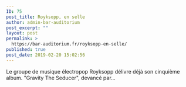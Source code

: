 ```yaml
---
ID: 75
post_title: Royksopp, en selle
author: admin-bar-auditorium
post_excerpt: ""
layout: post
permalink: >
  https://bar-auditorium.fr/royksopp-en-selle/
published: true
post_date: 2019-02-20 15:02:56
---
```

<!-- wp:paragraph -->
<p>Le groupe de musique électropop Royksopp délivre déjà son cinquième album. "Gravity The Seducer", devancé par...</p>
<!-- /wp:paragraph -->